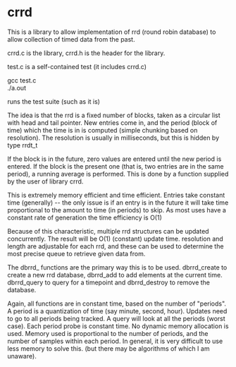 # crrd
This is a library to allow implementation of rrd (round robin database)
to allow collection of timed data from the past.

crrd.c is the library, crrd.h is the header for the library.

test.c is a self-contained test (it includes crrd.c)

gcc test.c  
./a.out  

runs the test suite (such as it is)

The idea is that the rrd is a fixed number of blocks, taken as a circular
list with head and tail pointer. New entries come in, and the period (block of time) which the time is in is computed (simple chunking based on resolution). The resolution is usually in milliseconds, but this is hidden by type rrdt_t

If the block is in the future, zero values are entered until the new period is entered. If the block is the present one (that is, two entries are in the same period), a running average is performed. This is done by a function supplied
by the user of library crrd.

This is extremely memory efficient and time efficient. Entries take constant time (generally) -- the only issue is if an entry is in the future it will take
time proportional to the amount to time (in periods) to skip. As most uses have a constant rate of generation the time efficiency is O(1)

Because of this characteristic, multiple rrd structures can be updated concurrently. The result will be O(1) (constant) update time. resolution and length are adjustable for each rrd, and these can be used to determine the most precise queue to retrieve given data from.

The dbrrd_ functions are the primary way this is to be used. dbrrd_create
to create a new rrd database, dbrrd_add to add elements at the current time.
dbrrd_query to query for a timepoint and dbrrd_destroy to remove the database.

Again, all functions are in constant time, based on the number of "periods".
A period is a quantization of time (say minute, second, hour). Updates need
to go to all periods being tracked. A query will look at all the periods
(worst case). Each period probe is constant time. No dynamic memory
allocation is used. Memory used is proportional to the number of periods,
and the number of samples within each period. In general, it is very difficult
to use less memory to solve this. (but there may be algorithms of which I
am unaware).


